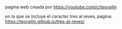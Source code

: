 pagina web creada por https://youtube.com/c/teorailin


en la que se incluye el caracter tres al reves, pagina: https://teorailin.github.io/tres-al-reves/
